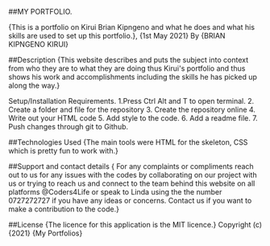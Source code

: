 ##MY PORTFOLIO.

{This is a portfolio on Kirui Brian Kipngeno and what he does and what his skills are used to set up this portfolio.}, {1st May 2021}
By
{BRIAN KIPNGENO KIRUI}

##Description
{This website describes and puts the subject into context from who they are to what they are doing thus Kirui's portfolio and thus shows his work and accomplishments including the skills he has picked up along the way.}

Setup/Installation Requirements.
1.Press Ctrl Alt and T to open terminal.
2. Create a folder and file for the repository
3. Create the repository online
4. Write out your HTML code
5. Add style to the code.
6. Add a readme file.
7. Push changes through git to Github.

##Technologies Used
 {The main tools were HTML for the skeleton, CSS which is pretty fun to work with.}

##Support and contact details 
{ For any complaints or compliments reach out to us for any issues with the codes by collaborating on our project with us or trying to reach us and connect to the team behind this website on all platforms @Coders4Life or speak to Linda using the the number 0727272727 if you have any ideas or concerns. Contact us if you want to make a contribution to the code.}

##License {The licence for this application is the MIT licence.} Copyright (c) {2021} {My Portfolios}
